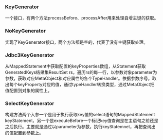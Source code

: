 ### KeyGenerator
一个接口，有两个方法processBefore、processAfter用来处理自增主键的获取。

### NoKeyGenerator
实现了KeyGenerator接口，两个方法都是空的，代表了没有主键获取处理。

### Jdbc3KeyGenerator
从MappedStatement中获取配置的keyProperties数组，从Statement获取GeneratedKeys结果集ResultSet rs，遍历rs的每一行，以参数对象parameter为参数，获取对应MetaObject和对应属性的各个TypeHandler。依据参数序号，取出每个keyProperty对应的值，通过typeHandler转换类型，通过MetaObject把值配置到对象的属性上。

### SelectKeyGenerator
构建方法两个入参一个是用于执行获取key值的select语句的MappedStatement keyStatement，另一个是executeBefore一个标记key值查询是在主语句之前还是之后执行。主要就是通过以parameter为参数，执行keyStatemnet，再把查询出的值配置到参数上。
